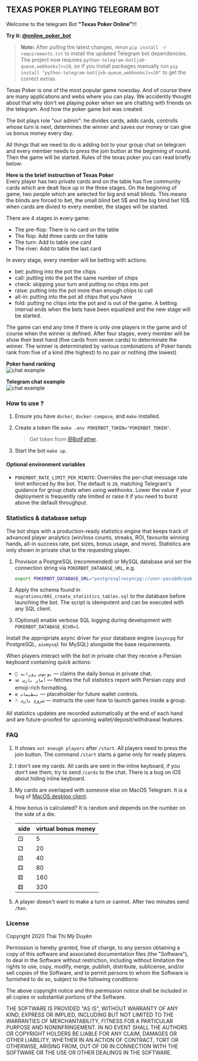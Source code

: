 ## TEXAS POKER PLAYING TELEGRAM BOT

Welcome to the telegram Bot **"Texas Poker Online"**!!!

**Try it: [@online_poker_bot](https://t.me/online_poker_bot)**

> **Note:** After pulling the latest changes, rerun `pip install -r requirements.txt` to install the updated Telegram bot dependencies. The project now requires `python-telegram-bot[job-queue,webhooks]>=20`, so if you install packages manually run `pip install "python-telegram-bot[job-queue,webhooks]>=20"` to get the correct extras.

Texas Poker is one of the most popular game nowsday. And of course there are many applications and webs where you can play. We accidently thought about that why don't we playing poker when we are chatting with friends on the telegram. And how the poker game bot was created.

The bot plays role "our admin": he divides cards, adds cards, controlls whose turn is next, determines the winner and saves our money or can give us bonus money every day.

All things that we need to do is adding bot to your group chat on telegram and every member needs to press the join button at the beginning of round. Then the game will be started. Rules of the texas poker you can read briefly below:

**Here is the brief instruction of Texas Poker**\
Every player has two private cards and on the table has five community cards which are dealt face up in the three stages.
On the beginning of game, two people which are selected for big and small blinds. This means the blinds are forced to bet, the small blind bet 5\$ and the big blind bet 10\$.
when cards are divied to every member, the stages will be started.

There are 4 stages in every game:
- The pre-flop: There is no card on the table
- The flop: Add three cards on the table
- The turn: Add to table one card 
- The river: Add to table the last card

In every stage, every member will be betting with actions:
- bet: putting into the pot the chips
- call: putting into the pot the same number of chips
- check: skipping your turn and putting no chips into pot
- raise: putting into the pot more than enough chips to call 
- all-in: putting into the pot all chips that you have
- fold: putting no chips into the pot and is out of the game.
A betting interval ends when the bets have been equalized and the new stage will be started.

The game can end any time if there is only one players in the game and of course when the winner is defined.
After four stages, every member will be show their best hand (five cards from seven cards) to determinate the winner.
The winner is determinated by various combinations of Poker hands rank from five of a kind (the highest) to no pair or nothing (the lowest) 

**Poker hand ranking**\
![chat example](https://raw.githubusercontent.com/thaithimyduyen/Poker-Telegram-Bot/master/assets/poker_hand.jpg "Chat example")

**Telegram chat example**\
![chat example](https://raw.githubusercontent.com/thaithimyduyen/Poker-Telegram-Bot/master/assets/chatexample.png "Chat example")

### How to use ?

1. Ensure you have `docker`, `docker-compose`, and `make` installed.
2. Create a token file `make .env POKERBOT_TOKEN="POKERBOT_TOKEN"`.

    > Get token from [@BotFather](https://telegram.me/BotFather).
3. Start the bot `make up`.

#### Optional environment variables

- `POKERBOT_RATE_LIMIT_PER_MINUTE`: Overrides the per-chat message rate limit
  enforced by the bot. The default is `20`, matching Telegram's guidance for
  group chats when using webhooks. Lower the value if your deployment is
  frequently rate limited or raise it if you need to burst above the default
  throughput.

### Statistics & database setup

The bot ships with a production-ready statistics engine that keeps track of
advanced player analytics (win/loss counts, streaks, ROI, favourite winning
hands, all-in success rate, pot sizes, bonus usage, and more). Statistics are
only shown in private chat to the requesting player.

1. Provision a PostgreSQL (recommended) or MySQL database and set the
   connection string via `POKERBOT_DATABASE_URL`, e.g.

   ```bash
   export POKERBOT_DATABASE_URL="postgresql+asyncpg://user:pass@db/pokerbot"
   ```

2. Apply the schema found in `migrations/001_create_statistics_tables.sql` to
   the database before launching the bot. The script is idempotent and can be
   executed with any SQL client.

3. (Optional) enable verbose SQL logging during development with
   `POKERBOT_DATABASE_ECHO=1`.

Install the appropriate async driver for your database engine (`asyncpg` for
PostgreSQL, `aiomysql` for MySQL) alongside the base requirements.

When players interact with the bot in private chat they receive a Persian
keyboard containing quick actions:

- `🎁 بونوس روزانه` — claims the daily bonus in private chat.
- `📊 آمار بازی` — fetches the full statistics report with Persian copy and
  emoji-rich formatting.
- `⚙️ تنظیمات` — placeholder for future wallet controls.
- `🃏 شروع بازی` — instructs the user how to launch games inside a group.

All statistics updates are recorded automatically at the end of each hand and
are future-proofed for upcoming wallet/deposit/withdrawal features.

### FAQ

1. It shows `not enough players` after `/start`.
   All players need to press the join button.
   The command `/start` starts a game only for ready players.
2. I don't see my cards.
   All cards are sent in the inline keyboard, if you don't see them, try
   to send `/cards` to the chat.
   There is a bug on iOS about hiding inline keyboard.
3. My cards are overlaped with someone else on MacOS Telegram.
   It is a bug of [MacOS desktop client](https://github.com/overtake/TelegramSwift/issues/575).
4. How bonus is calculated?
   It is random and depends on the number on the side of a die.

   | side | virtual bonus money |
   | ---- | ------------------- |
   | ⚀    | 5                   |
   | ⚁    | 20                  |
   | ⚂    | 40                  |
   | ⚃    | 80                  |
   | ⚄    | 160                 |
   | ⚅    | 320                 |
5. A player doesn't want to make a turn or cannot.
   After two minutes send `/ban`.

### License

Copyright 2020 Thái Thị Mỹ Duyên

Permission is hereby granted, free of charge, to any person obtaining a copy of this software and associated documentation files (the "Software"), to deal in the Software without restriction, including without limitation the rights to use, copy, modify, merge, publish, distribute, sublicense, and/or sell copies of the Software, and to permit persons to whom the Software is furnished to do so, subject to the following conditions:

The above copyright notice and this permission notice shall be included in all copies or substantial portions of the Software.

THE SOFTWARE IS PROVIDED "AS IS", WITHOUT WARRANTY OF ANY KIND, EXPRESS OR IMPLIED, INCLUDING BUT NOT LIMITED TO THE WARRANTIES OF MERCHANTABILITY, FITNESS FOR A PARTICULAR PURPOSE AND NONINFRINGEMENT. IN NO EVENT SHALL THE AUTHORS OR COPYRIGHT HOLDERS BE LIABLE FOR ANY CLAIM, DAMAGES OR OTHER LIABILITY, WHETHER IN AN ACTION OF CONTRACT, TORT OR OTHERWISE, ARISING FROM, OUT OF OR IN CONNECTION WITH THE SOFTWARE OR THE USE OR OTHER DEALINGS IN THE SOFTWARE.
